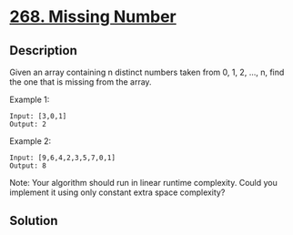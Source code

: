 # [268. Missing Number](https://leetcode.com/problems/missing-number)

## Description

Given an array containing n distinct numbers taken from 0, 1, 2, ..., n, find the one that is missing from the array.

Example 1:

```
Input: [3,0,1]
Output: 2
```

Example 2:

```
Input: [9,6,4,2,3,5,7,0,1]
Output: 8
```

Note:
Your algorithm should run in linear runtime complexity. Could you implement it using only constant extra space complexity?

## Solution

